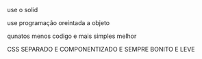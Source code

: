 use o solid

use programação oreintada a objeto 

qunatos menos codigo e mais simples melhor 

CSS SEPARADO E COMPONENTIZADO E SEMPRE BONITO E LEVE 